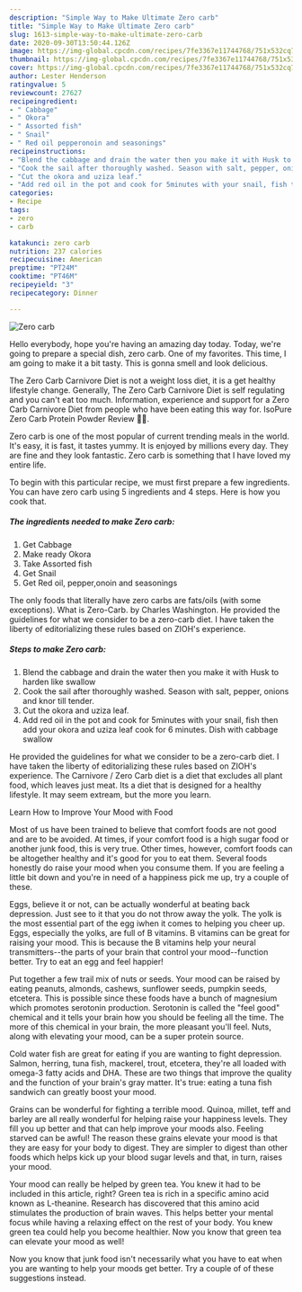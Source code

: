 ```yaml
---
description: "Simple Way to Make Ultimate Zero carb"
title: "Simple Way to Make Ultimate Zero carb"
slug: 1613-simple-way-to-make-ultimate-zero-carb
date: 2020-09-30T13:50:44.126Z
image: https://img-global.cpcdn.com/recipes/7fe3367e11744768/751x532cq70/zero-carb-recipe-main-photo.jpg
thumbnail: https://img-global.cpcdn.com/recipes/7fe3367e11744768/751x532cq70/zero-carb-recipe-main-photo.jpg
cover: https://img-global.cpcdn.com/recipes/7fe3367e11744768/751x532cq70/zero-carb-recipe-main-photo.jpg
author: Lester Henderson
ratingvalue: 5
reviewcount: 27627
recipeingredient:
- " Cabbage"
- " Okora"
- " Assorted fish"
- " Snail"
- " Red oil pepperonoin and seasonings"
recipeinstructions:
- "Blend the cabbage and drain the water then you make it with Husk to harden like swallow"
- "Cook the sail after thoroughly washed. Season with salt, pepper, onions and knor till tender."
- "Cut the okora and uziza leaf."
- "Add red oil in the pot and cook for 5minutes with your snail, fish then add your okora and uziza leaf cook for 6 minutes. Dish with cabbage swallow"
categories:
- Recipe
tags:
- zero
- carb

katakunci: zero carb 
nutrition: 237 calories
recipecuisine: American
preptime: "PT24M"
cooktime: "PT46M"
recipeyield: "3"
recipecategory: Dinner

---
```



![Zero carb](https://img-global.cpcdn.com/recipes/7fe3367e11744768/751x532cq70/zero-carb-recipe-main-photo.jpg)

Hello everybody, hope you're having an amazing day today. Today, we're going to prepare a special dish, zero carb. One of my favorites. This time, I am going to make it a bit tasty. This is gonna smell and look delicious.

The Zero Carb Carnivore Diet is not a weight loss diet, it is a get healthy lifestyle change. Generally, The Zero Carb Carnivore Diet is self regulating and you can&#39;t eat too much. Information, experience and support for a Zero Carb Carnivore Diet from people who have been eating this way for. IsoPure Zero Carb Protein Powder Review 💪🏽.

Zero carb is one of the most popular of current trending meals in the world. It's easy, it is fast, it tastes yummy. It is enjoyed by millions every day. They are fine and they look fantastic. Zero carb is something that I have loved my entire life.


To begin with this particular recipe, we must first prepare a few ingredients. You can have zero carb using 5 ingredients and 4 steps. Here is how you cook that.

<!--inarticleads1-->

##### The ingredients needed to make Zero carb:

1. Get  Cabbage
1. Make ready  Okora
1. Take  Assorted fish
1. Get  Snail
1. Get  Red oil, pepper,onoin and seasonings


The only foods that literally have zero carbs are fats/oils (with some exceptions). What is Zero-Carb. by Charles Washington. He provided the guidelines for what we consider to be a zero-carb diet. I have taken the liberty of editorializing these rules based on ZIOH&#39;s experience. 

<!--inarticleads2-->

##### Steps to make Zero carb:

1. Blend the cabbage and drain the water then you make it with Husk to harden like swallow
1. Cook the sail after thoroughly washed. Season with salt, pepper, onions and knor till tender.
1. Cut the okora and uziza leaf.
1. Add red oil in the pot and cook for 5minutes with your snail, fish then add your okora and uziza leaf cook for 6 minutes. Dish with cabbage swallow


He provided the guidelines for what we consider to be a zero-carb diet. I have taken the liberty of editorializing these rules based on ZIOH&#39;s experience. The Carnivore / Zero Carb diet is a diet that excludes all plant food, which leaves just meat. Its a diet that is designed for a healthy lifestyle. It may seem extream, but the more you learn. 

Learn How to Improve Your Mood with Food


Most of us have been trained to believe that comfort foods are not good and are to be avoided. At times, if your comfort food is a high sugar food or another junk food, this is very true. Other times, however, comfort foods can be altogether healthy and it's good for you to eat them. Several foods honestly do raise your mood when you consume them. If you are feeling a little bit down and you're in need of a happiness pick me up, try a couple of these.

Eggs, believe it or not, can be actually wonderful at beating back depression. Just see to it that you do not throw away the yolk. The yolk is the most essential part of the egg iwhen it comes to helping you cheer up. Eggs, especially the yolks, are full of B vitamins. B vitamins can be great for raising your mood. This is because the B vitamins help your neural transmitters--the parts of your brain that control your mood--function better. Try to eat an egg and feel happier!

Put together a few trail mix of nuts or seeds. Your mood can be raised by eating peanuts, almonds, cashews, sunflower seeds, pumpkin seeds, etcetera. This is possible since these foods have a bunch of magnesium which promotes serotonin production. Serotonin is called the "feel good" chemical and it tells your brain how you should be feeling all the time. The more of this chemical in your brain, the more pleasant you'll feel. Nuts, along with elevating your mood, can be a super protein source.

Cold water fish are great for eating if you are wanting to fight depression. Salmon, herring, tuna fish, mackerel, trout, etcetera, they're all loaded with omega-3 fatty acids and DHA. These are two things that improve the quality and the function of your brain's gray matter. It's true: eating a tuna fish sandwich can greatly boost your mood. 

Grains can be wonderful for fighting a terrible mood. Quinoa, millet, teff and barley are all really wonderful for helping raise your happiness levels. They fill you up better and that can help improve your moods also. Feeling starved can be awful! The reason these grains elevate your mood is that they are easy for your body to digest. They are simpler to digest than other foods which helps kick up your blood sugar levels and that, in turn, raises your mood.

Your mood can really be helped by green tea. You knew it had to be included in this article, right? Green tea is rich in a specific amino acid known as L-theanine. Research has discovered that this amino acid stimulates the production of brain waves. This helps better your mental focus while having a relaxing effect on the rest of your body. You knew green tea could help you become healthier. Now you know that green tea can elevate your mood as well!

Now you know that junk food isn't necessarily what you have to eat when you are wanting to help your moods get better. Try  a  couple of  of  these  suggestions  instead.

